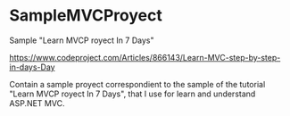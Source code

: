 # SampleMVCProyect
Sample "Learn MVCP royect In 7 Days"

https://www.codeproject.com/Articles/866143/Learn-MVC-step-by-step-in-days-Day

Contain a sample proyect correspondient to the sample of the tutorial "Learn MVCP royect In 7 Days", that I use for learn and understand ASP.NET MVC.
